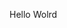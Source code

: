 Hello Wolrd




















































































































































































































































































































































































































































































































































































































































































































































































































































































































































































































































































































































































































































































































































































































































































































































































































































































































































































































































































































































































































































































































































































































































































































































































































































































































































































































































































































































































































































































































































































































































































































































































































































































































































































































































































































































































































































































































































































































































































































































































































































































































































































































































































































































































































































































































































































































































































































































